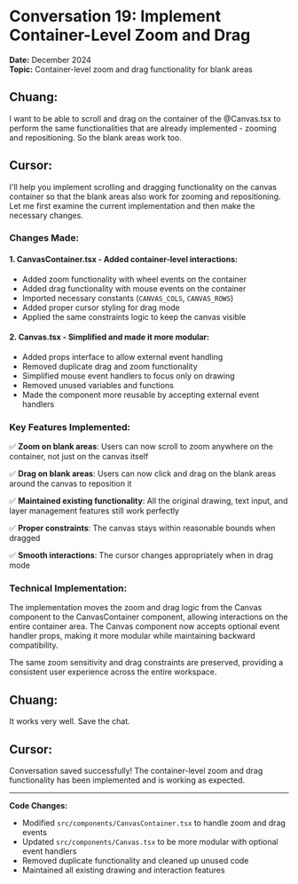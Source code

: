 # Conversation 19: Implement Container-Level Zoom and Drag

**Date:** December 2024  
**Topic:** Container-level zoom and drag functionality for blank areas

## Chuang:
I want to be able to scroll and drag on the container of the @Canvas.tsx to perform the same functionalities that are already implemented - zooming and repositioning. So the blank areas work too.

## Cursor:
I'll help you implement scrolling and dragging functionality on the canvas container so that the blank areas also work for zooming and repositioning. Let me first examine the current implementation and then make the necessary changes.

### Changes Made:

#### 1. **CanvasContainer.tsx** - Added container-level interactions:
- Added zoom functionality with wheel events on the container
- Added drag functionality with mouse events on the container  
- Imported necessary constants (`CANVAS_COLS`, `CANVAS_ROWS`)
- Added proper cursor styling for drag mode
- Applied the same constraints logic to keep the canvas visible

#### 2. **Canvas.tsx** - Simplified and made it more modular:
- Added props interface to allow external event handling
- Removed duplicate drag and zoom functionality
- Simplified mouse event handlers to focus only on drawing
- Removed unused variables and functions
- Made the component more reusable by accepting external event handlers

### Key Features Implemented:

✅ **Zoom on blank areas**: Users can now scroll to zoom anywhere on the container, not just on the canvas itself

✅ **Drag on blank areas**: Users can now click and drag on the blank areas around the canvas to reposition it

✅ **Maintained existing functionality**: All the original drawing, text input, and layer management features still work perfectly

✅ **Proper constraints**: The canvas stays within reasonable bounds when dragged

✅ **Smooth interactions**: The cursor changes appropriately when in drag mode

### Technical Implementation:

The implementation moves the zoom and drag logic from the Canvas component to the CanvasContainer component, allowing interactions on the entire container area. The Canvas component now accepts optional event handler props, making it more modular while maintaining backward compatibility.

The same zoom sensitivity and drag constraints are preserved, providing a consistent user experience across the entire workspace.

## Chuang:
It works very well. Save the chat.

## Cursor:
Conversation saved successfully! The container-level zoom and drag functionality has been implemented and is working as expected.

---

**Code Changes:**
- Modified `src/components/CanvasContainer.tsx` to handle zoom and drag events
- Updated `src/components/Canvas.tsx` to be more modular with optional event handlers
- Removed duplicate functionality and cleaned up unused code
- Maintained all existing drawing and interaction features 